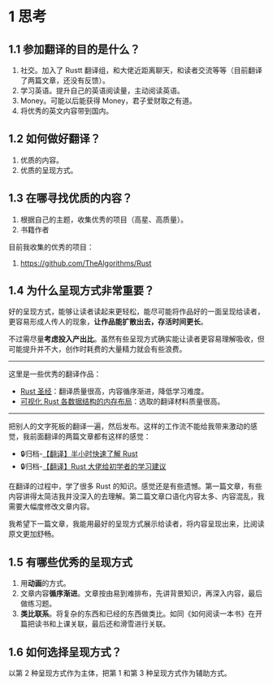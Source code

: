 
# 1 思考

## 1.1 参加翻译的目的是什么？

1. 社交。加入了 Rustt 翻译组，和大佬近距离聊天，和读者交流等等（目前翻译了两篇文章，还没有反馈）。
2. 学习英语。提升自己的英语阅读量，主动阅读英语。
3. Money。可能以后能获得 Money，君子爱财取之有道。
4. 将优秀的英文内容带到国内。

## 1.2 如何做好翻译？

1. 优质的内容。
2. 优质的呈现方式。

## 1.3 在哪寻找优质的内容？

1. 根据自己的主题，收集优秀的项目（高星、高质量）。
2. 书籍作者

目前我收集的优秀的项目：
1. https://github.com/TheAlgorithms/Rust


## 1.4 为什么呈现方式非常重要？

好的呈现方式，能够让读者读起来更轻松，能尽可能将作品好的一面呈现给读者，更容易形成人传人的现象，**让作品能扩散出去，存活时间更长**。

不过需尽量**考虑投入产出比**。虽然有些呈现方式确实能让读者更容易理解吸收，但可能提升并不大，创作时耗费的大量精力就会有些浪费。

---

这里是一些优秀的翻译作品：
- [Rust 圣经](https://course.rs/about-book.html)：翻译质量很高，内容循序渐进，降低学习难度。
- [可视化 Rust 各数据结构的内存布局](https://www.bilibili.com/video/BV1KT4y167f1)：选取的翻译材料质量很高。

---

把别人的文字死板的翻译一遍，然后发布。这样的工作流不能给我带来激动的感觉，我前面翻译的两篇文章都有这样的感觉：

- :lock:归档-[【翻译】半小时快速了解 Rust](./2.md)
- :lock:归档-[【翻译】Rust 大佬给初学者的学习建议](./1.md)

在翻译的过程中，学了很多 Rust 的知识。感觉还是有些遗憾。第一篇文章，有些内容讲得太简洁我并没深入的去理解。第二篇文章口语化内容太多、内容混乱，我需要大幅度修改文章内容。

我希望下一篇文章，我能用最好的呈现方式展示给读者，将内容呈现出来，比阅读原文更加舒畅。

## 1.5 有哪些优秀的呈现方式

1. 用**动画**的方式。
2. 文章内容**循序渐进**。文章按由易到难排布，先讲背景知识，再深入内容，最后做练习题。
3. **类比联系**。将复杂的东西和已经的东西做类比。如同《如何阅读一本书》在开篇把读书和上课关联，最后还和滑雪进行关联。

## 1.6 如何选择呈现方式？

以第 2 种呈现方式作为主体，把第 1 和第 3 种呈现方式作为辅助方式。

